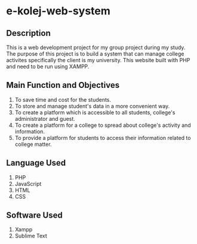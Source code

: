 # e-kolej-web-system

## Description
This is a web development project for my group project during my study. The purpose of this project is to build a system that can manage college activites specifically the client is my university. This website built with PHP and need to be run using XAMPP.

## Main Function and Objectives
1. To save time and cost for the students.
2. To store and manage student's data in a more convenient way.
3. To create a platform which is accessible to all students, college's administrator and guest.
4. To create a platform for a college to spread about college's activity and information.
5. To provide a platform for students to access their information related to college matter.

## Language Used
1. PHP
2. JavaScript
3. HTML
4. CSS

## Software Used
1. Xampp
2. Sublime Text
